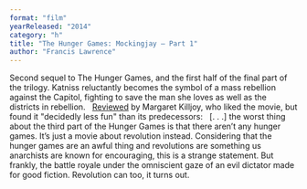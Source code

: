 ```yaml
---
format: "film"
yearReleased: "2014"
category: "h"
title: "The Hunger Games: Mockingjay – Part 1"
author: "Francis Lawrence"
---
```

Second sequel to The Hunger Games, and the first  half of the final part of the trilogy. Katniss reluctantly becomes the symbol of  a mass rebellion against the Capitol, fighting to save the man she loves as well  as the districts in rebellion.
 
 <a href="http://www.anarchogeekreview.com/movies/the-hunger-games-mockingjay-part-1-2014"> Reviewed</a> by Margaret Killjoy, who liked the movie, but found it "decidedly  less fun" than its predecessors:
 
[. . .] the worst thing about the third part of the Hunger  Games is that there aren’t any hunger games. It’s just a movie about revolution  instead. Considering that the hunger games are an awful thing and revolutions  are something us anarchists are known for encouraging, this is a strange  statement. But frankly, the battle royale under the omniscient gaze of an evil  dictator made for good fiction. 
Revolution can too, it turns out.